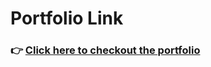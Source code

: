 # Portfolio Link
### 👉 [Click here to checkout the portfolio](https://sabihajyoti-portfolio.netlify.app/)

